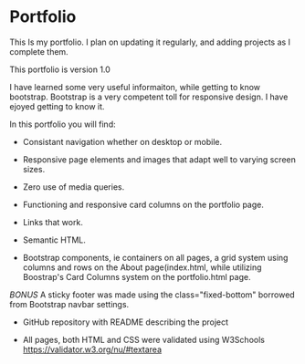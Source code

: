 # Portfolio
This Is my portfolio. I plan on updating it regularly, and adding projects as I complete them. 

This portfolio is version 1.0

I have learned some very useful informaiton, while getting to know bootstrap.
Bootstrap is a very competent toll for responsive design. I have ejoyed getting to know it.

In this portfolio you will find:

* Consistant navigation whether on desktop or mobile.

* Responsive page elements and images that adapt well to varying screen sizes.

* Zero use of media queries.

* Functioning and responsive card columns on the portfolio page.

* Links that work.

* Semantic HTML.

* Bootstrap components, ie containers on all pages, a grid system using columns and rows on the About page(index.html,
  while utilizing Boostrap's Card Columns system on the portfolio.html page.
  
*BONUS* A sticky footer was made using the class="fixed-bottom" borrowed from Bootstrap navbar settings.

* GitHub repository with README describing the project

* All pages, both HTML and CSS were validated using W3Schools https://validator.w3.org/nu/#textarea


